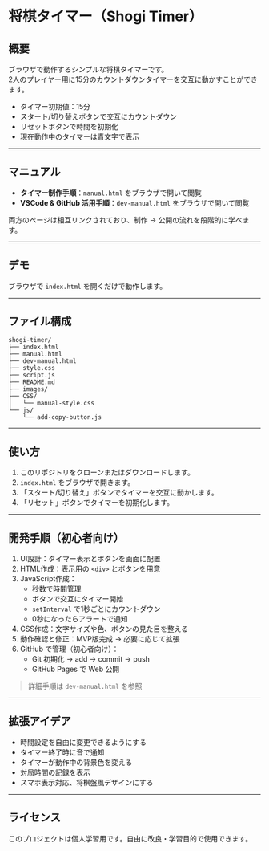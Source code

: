 # 将棋タイマー（Shogi Timer）

## 概要
ブラウザで動作するシンプルな将棋タイマーです。  
2人のプレイヤー用に15分のカウントダウンタイマーを交互に動かすことができます。

- タイマー初期値：15分
- スタート/切り替えボタンで交互にカウントダウン
- リセットボタンで時間を初期化
- 現在動作中のタイマーは青文字で表示

---

## マニュアル
- **タイマー制作手順**：`manual.html` をブラウザで開いて閲覧  
- **VSCode & GitHub 活用手順**：`dev-manual.html` をブラウザで開いて閲覧  

両方のページは相互リンクされており、制作 → 公開の流れを段階的に学べます。

---

## デモ
ブラウザで `index.html` を開くだけで動作します。

---

## ファイル構成
```
shogi-timer/
├── index.html
├── manual.html
├── dev-manual.html
├── style.css
├── script.js
├── README.md
├── images/
├── CSS/
│   └── manual-style.css
└── js/
    └── add-copy-button.js
``` 
---

## 使い方
1. このリポジトリをクローンまたはダウンロードします。
2. `index.html` をブラウザで開きます。
3. 「スタート/切り替え」ボタンでタイマーを交互に動かします。
4. 「リセット」ボタンでタイマーを初期化します。

---

## 開発手順（初心者向け）
1. UI設計：タイマー表示とボタンを画面に配置
2. HTML作成：表示用の `<div>` とボタンを用意
3. JavaScript作成：
   - 秒数で時間管理
   - ボタンで交互にタイマー開始
   - `setInterval` で1秒ごとにカウントダウン
   - 0秒になったらアラートで通知
4. CSS作成：文字サイズや色、ボタンの見た目を整える
5. 動作確認と修正：MVP版完成 → 必要に応じて拡張
6. GitHub で管理（初心者向け）：
   - Git 初期化 → add → commit → push
   - GitHub Pages で Web 公開

> 詳細手順は `dev-manual.html` を参照

---

## 拡張アイデア
- 時間設定を自由に変更できるようにする
- タイマー終了時に音で通知
- タイマーが動作中の背景色を変える
- 対局時間の記録を表示
- スマホ表示対応、将棋盤風デザインにする

---

## ライセンス
このプロジェクトは個人学習用です。自由に改良・学習目的で使用できます。